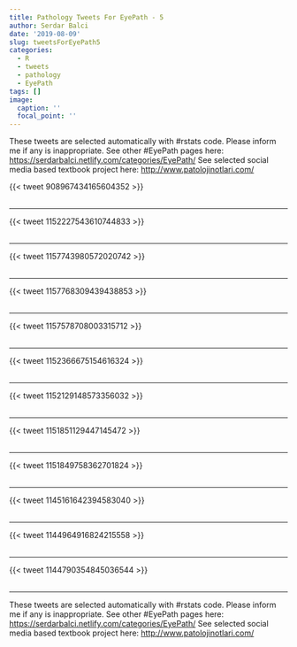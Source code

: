 ```yaml
---
title: Pathology Tweets For EyePath - 5
author: Serdar Balci
date: '2019-08-09'
slug: tweetsForEyePath5
categories:
  - R
  - tweets
  - pathology
  - EyePath
tags: []
image:
  caption: ''
  focal_point: ''
---
```



These tweets are selected automatically with #rstats code. Please inform me if any is inappropriate.
See other #EyePath pages here: https://serdarbalci.netlify.com/categories/EyePath/ 
See selected social media based textbook project here: http://www.patolojinotlari.com/

{{< tweet 908967434165604352 >}}
<br>
<br>
<hr>
{{< tweet 1152227543610744833 >}}
<br>
<br>
<hr>
{{< tweet 1157743980572020742 >}}
<br>
<br>
<hr>
{{< tweet 1157768309439438853 >}}
<br>
<br>
<hr>
{{< tweet 1157578708003315712 >}}
<br>
<br>
<hr>
{{< tweet 1152366675154616324 >}}
<br>
<br>
<hr>
{{< tweet 1152129148573356032 >}}
<br>
<br>
<hr>
{{< tweet 1151851129447145472 >}}
<br>
<br>
<hr>
{{< tweet 1151849758362701824 >}}
<br>
<br>
<hr>
{{< tweet 1145161642394583040 >}}
<br>
<br>
<hr>
{{< tweet 1144964916824215558 >}}
<br>
<br>
<hr>
{{< tweet 1144790354845036544 >}}
<br>
<br>
<hr>


These tweets are selected automatically with #rstats code. Please inform me if any is inappropriate.
See other #EyePath pages here: https://serdarbalci.netlify.com/categories/EyePath/ 
See selected social media based textbook project here: http://www.patolojinotlari.com/
